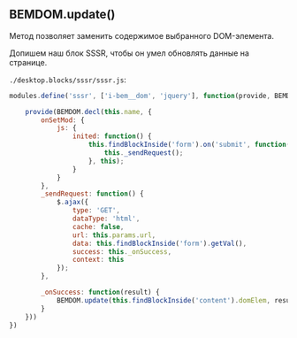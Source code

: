 ## BEMDOM.update()

Метод позволяет заменить содержимое выбранного DOM-элемента. 

Допишем наш блок SSSR, чтобы он умел обновлять данные на странице.

`./desktop.blocks/sssr/sssr.js`:

```js
modules.define('sssr', ['i-bem__dom', 'jquery'], function(provide, BEMDOM, $) {

    provide(BEMDOM.decl(this.name, {
        onSetMod: {
            js: {
                inited: function() {
                    this.findBlockInside('form').on('submit', function() {
                        this._sendRequest();
                    }, this);
                }
            }
        },
        _sendRequest: function() {
            $.ajax({
                type: 'GET',
                dataType: 'html',
                cache: false,
                url: this.params.url,
                data: this.findBlockInside('form').getVal(),
                success: this._onSuccess,
                context: this
            });
        },

        _onSuccess: function(result) {
            BEMDOM.update(this.findBlockInside('content').domElem, result);
        }
    }))
})
```


